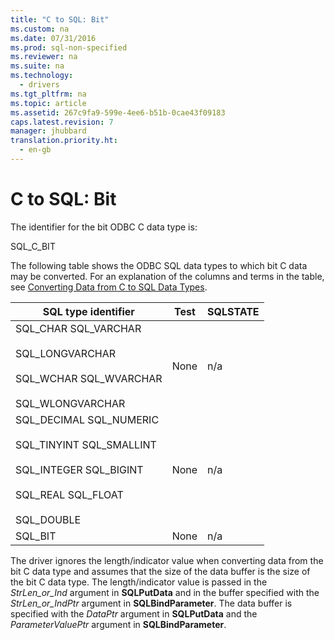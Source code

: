 ```yaml
---
title: "C to SQL: Bit"
ms.custom: na
ms.date: 07/31/2016
ms.prod: sql-non-specified
ms.reviewer: na
ms.suite: na
ms.technology: 
  - drivers
ms.tgt_pltfrm: na
ms.topic: article
ms.assetid: 267c9fa9-599e-4ee6-b51b-0cae43f09183
caps.latest.revision: 7
manager: jhubbard
translation.priority.ht: 
  - en-gb
---
```

# C to SQL: Bit
The identifier for the bit ODBC C data type is:  
  
 SQL_C_BIT  
  
 The following table shows the ODBC SQL data types to which bit C data may be converted. For an explanation of the columns and terms in the table, see [Converting Data from C to SQL Data Types](../content/Converting-Data-from-C-to-SQL-Data-Types.md).  
  
|SQL type identifier|Test|SQLSTATE|  
|-------------------------|----------|--------------|  
|SQL_CHAR SQL_VARCHAR<br /><br /> SQL_LONGVARCHAR<br /><br /> SQL_WCHAR SQL_WVARCHAR<br /><br /> SQL_WLONGVARCHAR|None|n/a|  
|SQL_DECIMAL SQL_NUMERIC<br /><br /> SQL_TINYINT SQL_SMALLINT<br /><br /> SQL_INTEGER SQL_BIGINT<br /><br /> SQL_REAL SQL_FLOAT<br /><br /> SQL_DOUBLE|None|n/a|  
|SQL_BIT|None|n/a|  
  
 The driver ignores the length/indicator value when converting data from the bit C data type and assumes that the size of the data buffer is the size of the bit C data type. The length/indicator value is passed in the *StrLen_or_Ind* argument in **SQLPutData** and in the buffer specified with the *StrLen_or_IndPtr* argument in **SQLBindParameter**. The data buffer is specified with the *DataPtr* argument in **SQLPutData** and the *ParameterValuePtr* argument in **SQLBindParameter**.